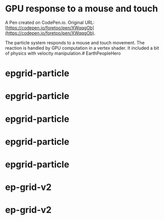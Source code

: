 # GPU response to a mouse and touch

A Pen created on CodePen.io. Original URL: [https://codepen.io/foretoo/pen/XWqqgOb](https://codepen.io/foretoo/pen/XWqqgOb).

The particle system responds to a mouse and touch movement. The reaction is handled by GPU computation in a vertex shader. It included a bit of physics with velocity manipulation.# EarthPeopleHero
# epgrid-particle
# epgrid-particle
# epgrid-particle
# epgrid-particle
# epgrid-particle
# ep-grid-v2
# ep-grid-v2
